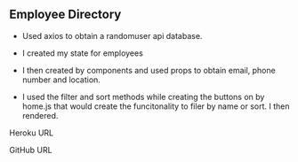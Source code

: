 ## Employee Directory

-   Used axios to obtain a randomuser api database.

-   I created my state for employees

-   I then created by components and used props to obtain email, phone number and location.

-   I used the filter and sort methods while creating the buttons on by home.js that would
    create the funcitonality to filer by name or sort. I then rendered.

Heroku URL

GitHub URL
